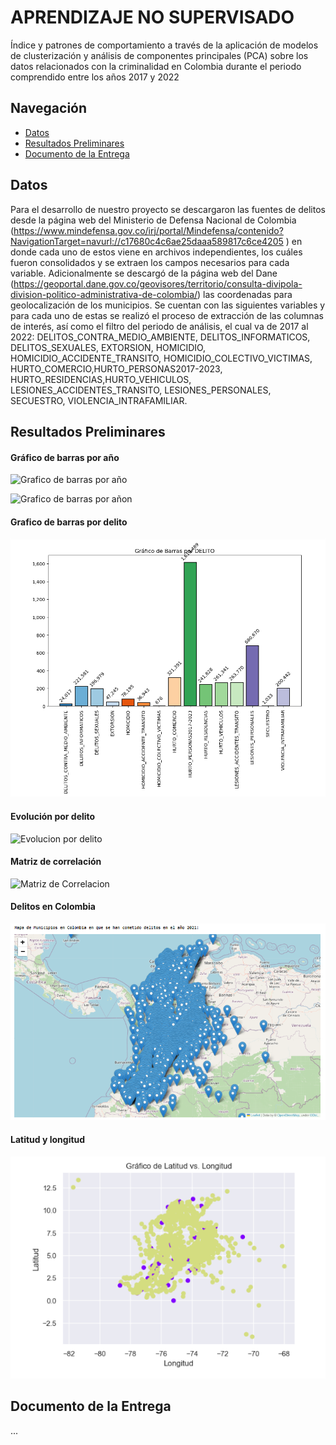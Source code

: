 <!DOCTYPE html>
<html lang="en">
<head>
    <meta charset="UTF-8">
    <meta name="viewport" content="width=device-width, initial-scale=1.0">
</head>
<body>

# APRENDIZAJE NO SUPERVISADO

Índice y patrones de comportamiento a través de la aplicación de modelos de clusterización y análisis de componentes principales (PCA) sobre los datos relacionados con la criminalidad en Colombia durante el periodo comprendido entre los años 2017 y 2022

## Navegación

- [Datos](Datos)
- [Resultados Preliminares](Resultados%20Preliminares)
- [Documento de la Entrega](Documento%20de%20la%20Entrega)

## Datos

Para el desarrollo de nuestro proyecto se descargaron las fuentes de delitos desde la página web del Ministerio de Defensa Nacional de Colombia (https://www.mindefensa.gov.co/irj/portal/Mindefensa/contenido?NavigationTarget=navurl://c17680c4c6ae25daaa589817c6ce4205 ) en donde cada uno de estos viene en archivos independientes, los cuáles fueron consolidados y se extraen los campos necesarios para cada variable.
Adicionalmente se descargó de la página web del Dane (https://geoportal.dane.gov.co/geovisores/territorio/consulta-divipola-division-politico-administrativa-de-colombia/) las coordenadas para geolocalización de los municipios.
Se cuentan con las siguientes variables y para cada uno de estas se realizó el proceso de extracción de las columnas de interés, así como el filtro del periodo de análisis, el cual va de 2017 al 2022:
DELITOS_CONTRA_MEDIO_AMBIENTE, DELITOS_INFORMATICOS, DELITOS_SEXUALES, EXTORSION, HOMICIDIO, HOMICIDIO_ACCIDENTE_TRANSITO, HOMICIDIO_COLECTIVO_VICTIMAS, HURTO_COMERCIO,HURTO_PERSONAS2017-2023, HURTO_RESIDENCIAS,HURTO_VEHICULOS, LESIONES_ACCIDENTES_TRANSITO, LESIONES_PERSONALES, SECUESTRO, VIOLENCIA_INTRAFAMILIAR.

## Resultados Preliminares

#### Gráfico de barras por año
![Grafico de barras por año](./Resultados%20Preliminares/Grafico%20de%20barras%20por%20año.png)

<img src="./Resultados%20Preliminares/Grafico%20de%20barras%20por%20año.png" alt="Grafico de barras por añon" width="300" height="200">

#### Grafico de barras por delito
![Grafico de barras por delito](./Resultados%20Preliminares/Grafico%20de%20barras%20por%20delito.png)

#### Evolución por delito
![Evolucion por delito](./Resultados%20Preliminares/Evolucion%20por%20delito%20ultimos%206%20años.png)

#### Matriz de correlación
![Matriz de Correlacion](./Resultados%20Preliminares/Matriz%20de%20correlación.png)

#### Delitos en Colombia
![Delitos en Colombia](./Resultados%20Preliminares/Delitos%20en%20Colombia.png)

#### Latitud y longitud
![latitud y longitud](./Resultados%20Preliminares/Latitud%20y%20Longitud.png)

## Documento de la Entrega

...

</body>
</html>



